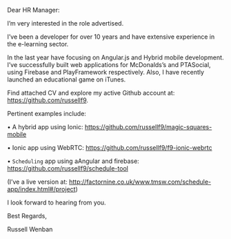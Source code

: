 Dear HR Manager:

I’m very interested in the role advertised.

I’ve been a developer for over 10 years and have extensive experience in the e-learning sector. 

In the last year have focusing on Angular.js and Hybrid mobile development. I’ve successfully built web applications for McDonalds’s and PTASocial, using Firebase and PlayFramework respectively. Also, I have recently launched an educational game on iTunes.

Find attached CV and explore my active Github account at: https://github.com/russellf9.

Pertinent examples include:

• A hybrid app using Ionic: https://github.com/russellf9/magic-squares-mobile

• Ionic app using WebRTC:  https://github.com/russellf9/f9-ionic-webrtc

• `Scheduling` app using aAngular and firebase:  https://github.com/russellf9/schedule-tool

(I’ve a live version at: http://factornine.co.uk/www.tmsw.com/schedule-app/index.html#/project)

I look forward to hearing from you.

Best Regards,

Russell Wenban
